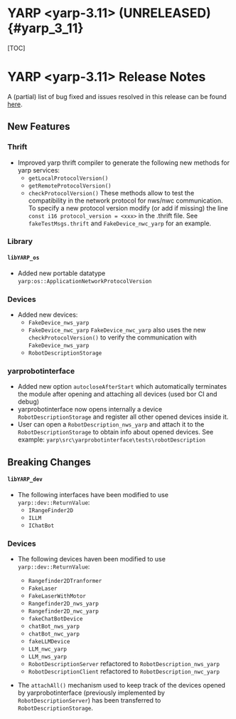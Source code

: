 YARP <yarp-3.11> (UNRELEASED)                                         {#yarp_3_11}
============================

[TOC]

YARP <yarp-3.11> Release Notes
=============================


A (partial) list of bug fixed and issues resolved in this release can be found
[here](https://github.com/robotology/yarp/issues?q=label%3A%22Fixed+in%3A+YARP+yarp-3.11%22).

New Features
----------------

### Thrift

* Improved yarp thrift compiler to generate the following new methods for yarp services:
  - `getLocalProtocolVersion()`
  - `getRemoteProtocolVersion()`
  - `checkProtocolVersion()`
  These methods allow to test the compatibility in the network protocol for nws/nwc communication.
  To specify a new protocol version modify (or add if missing) the line `const i16 protocol_version = <xxx>` in the .thrift file. 
  See `fakeTestMsgs.thrift` and `FakeDevice_nwc_yarp` for an example.
 
### Library

#### `libYARP_os`

* Added new portable datatype `yarp:os::ApplicationNetworkProtocolVersion` 

### Devices

* Added new devices:
  - `FakeDevice_nws_yarp`
  - `FakeDevice_nwc_yarp`
 `FakeDevice_nwc_yarp` also uses the new `checkProtocolVersion()` to verify the communication with `FakeDevice_nws_yarp`
  - `RobotDescriptionStorage`

### yarprobotinterface

* Added new option `autocloseAfterStart` which automatically terminates the module after opening and attaching all devices (used bor CI and debug)
* yarprobotinterface now opens internally a device `RobotDescriptionStorage` and register all other opened devices inside it.
* User can open a `RobotDescription_nws_yarp` and attach it to the `RobotDescriptionStorage` to obtain info about opened devices. See example: 
`yarp\src\yarprobotinterface\tests\robotDescription`

Breaking Changes
----------------

#### `libYARP_dev`

* The following interfaces have been modified to use `yarp::dev::ReturnValue`:
  - `IRangeFinder2D`
  - `ILLM`
  - `IChatBot`

### Devices

* The following devices haven been modified to use `yarp::dev::ReturnValue`:
  - `Rangefinder2DTranformer`
  - `FakeLaser`
  - `FakeLaserWithMotor`
  - `Rangefinder2D_nws_yarp`
  - `Rangefinder2D_nwc_yarp`
  - `fakeChatBotDevice`
  - `chatBot_nws_yarp`
  - `chatBot_nwc_yarp`
  - `fakeLLMDevice`
  - `LLM_nwc_yarp`
  - `LLM_nws_yarp`
  - `RobotDescriptionServer` refactored to `RobotDescription_nws_yarp`
  - `RobotDescriptionClient` refactored to `RobotDescription_nwc_yarp`

* The `attachAll()` mechanism used to keep track of the devices opened by yarprobotinterface (previously implemented by `RobotDescriptionServer`)
  has been transferred to `RobotDescriptionStorage`.
